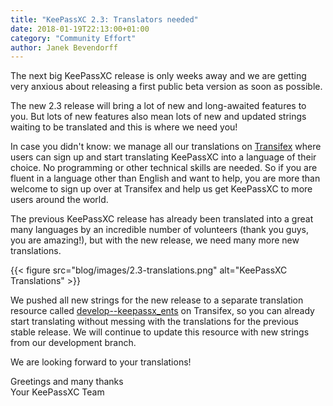 ```yaml
---
title: "KeePassXC 2.3: Translators needed"
date: 2018-01-19T22:13:00+01:00
category: "Community Effort"
author: Janek Bevendorff
---
```


The next big KeePassXC release is only weeks away and we are getting very anxious about releasing a first public
beta version as soon as possible.

The new 2.3 release will bring a lot of new and long-awaited features to you. But lots of new features also
mean lots of new and updated strings waiting to be translated and this is where we need you!

<!--more-->

In case you didn't know: we manage all our translations on
[Transifex](https://www.transifex.com/keepassxc/keepassxc/dashboard/) where users can sign up and start
translating KeePassXC into a language of their choice. No programming or other technical skills are needed.
So if you are fluent in a language other than English and want to help, you are more than welcome
to sign up over at Transifex and help us get KeePassXC to more users around the world.

The previous KeePassXC release has already been translated into a great many languages by an incredible number of
volunteers (thank you guys, you are amazing!), but with the new release, we need many more new translations. 

{{< figure src="blog/images/2.3-translations.png" alt="KeePassXC Translations" >}}

We pushed all new strings for the new release to a separate translation resource called
[develop--keepassx_ents](https://www.transifex.com/keepassxc/keepassxc/develop--keepassx_ents/) on Transifex,
so you can already start translating without messing with the translations for the previous stable release.
We will continue to update this resource with new strings from our development branch.

We are looking forward to your translations!

Greetings and many thanks<br>
Your KeePassXC Team
